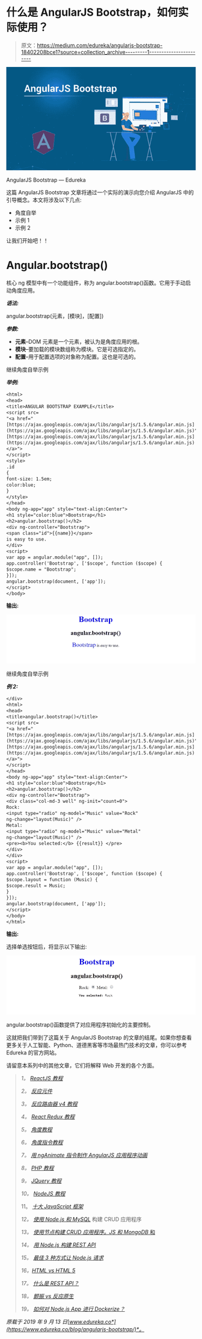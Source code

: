 # 什么是 AngularJS Bootstrap，如何实际使用？

> 原文：<https://medium.com/edureka/angularjs-bootstrap-18402208bce1?source=collection_archive---------1----------------------->

![](img/b25bbee1cdc573c285a803089f1497cd.png)

AngularJS Bootstrap — Edureka

这篇 AngularJS Bootstrap 文章将通过一个实际的演示向您介绍 AngularJS 中的引导概念。本文将涉及以下几点:

*   角度自举
*   示例 1
*   示例 2

让我们开始吧！！

# **Angular.bootstrap()**

核心 ng 模型中有一个功能组件，称为 angular.bootstrap()函数。它用于手动启动角度应用。

***语法:***

angular.bootstrap(元素，[模块]，[配置])

***参数:***

*   **元素**–DOM 元素是一个元素，被认为是角度应用的根。
*   **模块**–要加载的模块数组称为模块。它是可选指定的。
*   **配置**–用于配置选项的对象称为配置。这也是可选的。

继续角度自举示例

***举例:***

```
<html>
<head>
<title>ANGULAR BOOTSTRAP EXAMPLE</title>
<script src=
"<a href="[https://ajax.googleapis.com/ajax/libs/angularjs/1.5.6/angular.min.js](https://ajax.googleapis.com/ajax/libs/angularjs/1.5.6/angular.min.js)">[https://ajax.googleapis.com/ajax/libs/angularjs/1.5.6/angular.min.js](https://ajax.googleapis.com/ajax/libs/angularjs/1.5.6/angular.min.js)</a>">
</script>
<style>
.id 
{
font-size: 1.5em;
color:blue;
}
</style>
</head>
<body ng-app="app" style="text-align:Center">
<h1 style="color:blue">Bootstrap</h1>
<h2>angular.bootstrap()</h2>
<div ng-controller="Bootstrap">
<span class="id">{{name}}</span>
is easy to use.
</div>
<script>
var app = angular.module("app", []);
app.controller('Bootstrap', ['$scope', function ($scope) {
$scope.name = "Bootstrap";
}]);
angular.bootstrap(document, ['app']);
</script>
</body>
```

**输出:**

![](img/15c34b48b7dbe4b84aa66faad22db5f0.png)

继续角度自举示例

***例 2:***

```
</div>
<html>
<head>
<title>angular.bootstrap()</title>
<script src=
"<a href="[https://ajax.googleapis.com/ajax/libs/angularjs/1.5.6/angular.min.js](https://ajax.googleapis.com/ajax/libs/angularjs/1.5.6/angular.min.js)">[https://ajax.googleapis.com/ajax/libs/angularjs/1.5.6/angular.min.js](https://ajax.googleapis.com/ajax/libs/angularjs/1.5.6/angular.min.js)</a>">
</script>
</head>
<body ng-app="app" style="text-align:Center">
<h1 style="color:blue">Bootstrap</h1>
<h2>angular.bootstrap()</h2>
<div ng-controller="Bootstrap">
<div class="col-md-3 well" ng-init="count=0">
Rock:
<input type="radio" ng-model="Music" value="Rock"
ng-change="layout(Music)" />
Metal:
<input type="radio" ng-model="Music" value="Metal"
ng-change="layout(Music)" />
<pre><b>You selected:</b> {{result}} </pre>
</div>
</div>
<script>
var app = angular.module("app", []);
app.controller('Bootstrap', ['$scope', function ($scope) {
$scope.layout = function (Music) {
$scope.result = Music;
}
}]);
angular.bootstrap(document, ['app']);
</script>
</body>
</html>
```

**输出:**

选择单选按钮后，将显示以下输出:

![](img/482a9ecee331b106d326718f924d29c4.png)

angular.bootstrap()函数提供了对应用程序初始化的主要控制。

这就把我们带到了这篇关于 AngularJS Bootstrap 的文章的结尾。如果你想查看更多关于人工智能、Python、道德黑客等市场最热门技术的文章，你可以参考 Edureka 的官方网站。

请留意本系列中的其他文章，它们将解释 Web 开发的各个方面。

> *1。* [*ReactJS 教程*](/edureka/reactjs-tutorial-aa087fd7fc90)
> 
> *2。* [*反应元件*](/edureka/react-components-65dc1d753af5)
> 
> *3。* [*反应路由器 v4 教程*](/edureka/react-router-2aab4e781736)
> 
> *4。* [*React Redux 教程*](/edureka/react-redux-tutorial-2b3d81cfd3f7)
> 
> *5。* [*角度教程*](/edureka/angular-tutorial-for-beginners-4738ce387b03)
> 
> *6。* [*角度指令教程*](/edureka/angular-directive-tutorial-3b203de7948a)
> 
> *7。* [*用 ngAnimate 指令制作 AngularJS 应用程序动画*](/edureka/animating-angularjs-apps-with-nganimate-directive-510500755b76)
> 
> *8。* [*PHP 教程*](/edureka/php-tutorial-beginners-guide-to-php-f78a189de6f)
> 
> *9。* [*JQuery 教程*](/edureka/jquery-tutorial-for-beginners-679021d74ab4)
> 
> *10。* [*NodeJS 教程*](/edureka/node-js-tutorial-800e03bc596b)
> 
> 11。 [*十大 JavaScript 框架*](/edureka/top-10-javascript-frameworks-3179f1b5bd41)
> 
> *12。* [*使用 Node.js 和 MySQL*](/edureka/node-js-mysql-tutorial-cef7452f2762) 构建 CRUD 应用程序
> 
> *13。* [*使用节点构建 CRUD 应用程序。JS 和 MongoDB* 和](/edureka/node-js-mongodb-tutorial-fa80b60fb20c)
> 
> *14。* [*用 Node.js 构建 REST API*](/edureka/rest-api-with-node-js-b245e345f7a5)
> 
> *15。* [*最佳 3 种方式让 Node.js 请求*](/edureka/node-js-requests-6b94862307a2)
> 
> *16。*[*HTML vs HTML 5*](/edureka/html-vs-html5-83302f95652e)
> 
> *17。* [*什么是 REST API？*](/edureka/what-is-rest-api-d26ea9000ee6)
> 
> *18。* [*颤振 vs 反应原生*](/edureka/flutter-vs-react-native-58133fbf9f33)
> 
> *19。* [*如何对 Node.js App 进行 Dockerize？*](/edureka/node-js-docker-tutorial-72e7542d69d8)

*原载于 2019 年 9 月 13 日*[*www.edureka.co*](https://www.edureka.co/blog/angularjs-bootstrap/)*。*